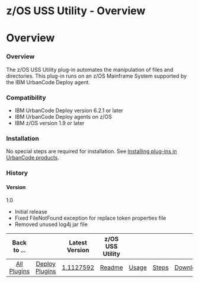 
z/OS USS Utility - Overview
===========================

# Overview



### Overview





The z/OS USS Utility plug-in automates the manipulation of files and directories. This plug-in runs 
on an z/OS Mainframe System supported by the IBM UrbanCode Deploy agent.


### Compatibility


* IBM UrbanCode Deploy 
version 6.2.1 or later
* IBM UrbanCode Deploy agents on z/OS
* IBM z/OS version 1.9 or later


### Installation


No 
special steps are required for installation. See [Installing plug-ins in UrbanCode 
products](https://www.urbancode.com/resource/installing-plug-ins-in-urbancode-products/).


### History


#### Version 
1.0


* Initial release
* Fixed FileNotFound exception for replace token properties file
* Removed unused log4j jar file





|Back to ...||Latest Version|z/OS USS Utility ||||
| :---: | :---: | :---: | :---: | :---: | :---: | :---: |
|[All Plugins](../../index.md)|[Deploy Plugins](../README.md)|[1.1127592](https://raw.githubusercontent.com/UrbanCode/IBM-UCD-PLUGINS/main/files/zos-replacetokens-uss/ucd-plugins-zos-replacetokens-uss-1.1127592.zip)|[Readme](README.md)|[Usage](usage.md)|[Steps](steps.md)|[Downloads](downloads.md)|
